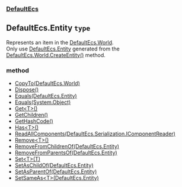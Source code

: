 ### [DefaultEcs](./DefaultEcs.md 'DefaultEcs')
## DefaultEcs.Entity `type`
Represents an item in the [DefaultEcs.World](./DefaultEcs-World.md 'DefaultEcs.World').<br/>Only use [DefaultEcs.Entity](./DefaultEcs-Entity.md 'DefaultEcs.Entity') generated from the [DefaultEcs.World.CreateEntity()](./DefaultEcs-World-CreateEntity().md 'DefaultEcs.World.CreateEntity()') method.
### method
- [CopyTo(DefaultEcs.World)](./DefaultEcs-Entity-CopyTo(DefaultEcs-World).md 'DefaultEcs.Entity.CopyTo(DefaultEcs.World)')
- [Dispose()](./DefaultEcs-Entity-Dispose().md 'DefaultEcs.Entity.Dispose()')
- [Equals(DefaultEcs.Entity)](./DefaultEcs-Entity-Equals(DefaultEcs-Entity).md 'DefaultEcs.Entity.Equals(DefaultEcs.Entity)')
- [Equals(System.Object)](./DefaultEcs-Entity-Equals(System-Object).md 'DefaultEcs.Entity.Equals(System.Object)')
- [Get&lt;T&gt;()](./DefaultEcs-Entity-Get-T-().md 'DefaultEcs.Entity.Get&lt;T&gt;()')
- [GetChildren()](./DefaultEcs-Entity-GetChildren().md 'DefaultEcs.Entity.GetChildren()')
- [GetHashCode()](./DefaultEcs-Entity-GetHashCode().md 'DefaultEcs.Entity.GetHashCode()')
- [Has&lt;T&gt;()](./DefaultEcs-Entity-Has-T-().md 'DefaultEcs.Entity.Has&lt;T&gt;()')
- [ReadAllComponents(DefaultEcs.Serialization.IComponentReader)](./DefaultEcs-Entity-ReadAllComponents(DefaultEcs-Serialization-IComponentReader).md 'DefaultEcs.Entity.ReadAllComponents(DefaultEcs.Serialization.IComponentReader)')
- [Remove&lt;T&gt;()](./DefaultEcs-Entity-Remove-T-().md 'DefaultEcs.Entity.Remove&lt;T&gt;()')
- [RemoveFromChildrenOf(DefaultEcs.Entity)](./DefaultEcs-Entity-RemoveFromChildrenOf(DefaultEcs-Entity).md 'DefaultEcs.Entity.RemoveFromChildrenOf(DefaultEcs.Entity)')
- [RemoveFromParentsOf(DefaultEcs.Entity)](./DefaultEcs-Entity-RemoveFromParentsOf(DefaultEcs-Entity).md 'DefaultEcs.Entity.RemoveFromParentsOf(DefaultEcs.Entity)')
- [Set&lt;T&gt;(T)](./DefaultEcs-Entity-Set-T-(T).md 'DefaultEcs.Entity.Set&lt;T&gt;(T)')
- [SetAsChildOf(DefaultEcs.Entity)](./DefaultEcs-Entity-SetAsChildOf(DefaultEcs-Entity).md 'DefaultEcs.Entity.SetAsChildOf(DefaultEcs.Entity)')
- [SetAsParentOf(DefaultEcs.Entity)](./DefaultEcs-Entity-SetAsParentOf(DefaultEcs-Entity).md 'DefaultEcs.Entity.SetAsParentOf(DefaultEcs.Entity)')
- [SetSameAs&lt;T&gt;(DefaultEcs.Entity)](./DefaultEcs-Entity-SetSameAs-T-(DefaultEcs-Entity).md 'DefaultEcs.Entity.SetSameAs&lt;T&gt;(DefaultEcs.Entity)')
